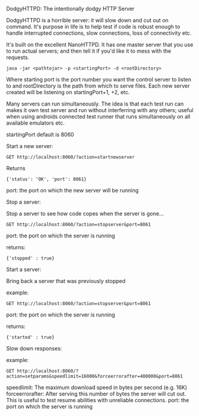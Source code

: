 DodgyHTTPD: The intentionally dodgy HTTP Server

DodgyHTTPD is a horrible server: it will slow down and cut out on
command.  It's purpose in life is to help test if code is robust
enough to handle interrupted connections, slow connections, loss of 
connectivity etc.

It's built on the excellent NanoHTTPD.  It has one master server that
you use to run actual servers; and then tell it if you'd like it to 
mess with the requests.

```
java -jar <pathtojar> -p <startingPort> -d <rootDirectory>
```

Where starting port is the port number you want the control server to
listen to and rootDirectory is the path from which to serve files. Each
new server created will be listening on startingPort+1, +2, etc.

Many servers can run simultaneously.  The idea is that each test run can
makes it own test server and run without interferring with any others;
useful when using androids connected test runner that runs simultaneously
on all available emulators etc.

startingPort default is 8060

Start a new server:

```
GET http://localhost:8060/?action=startnewserver
```
Returns
```
{'status': 'OK', 'port': 8061}
```
port: the port on which the new server will be running

Stop a server:

Stop a server to see how code copes when the server is gone...

```
GET http://localhost:8060/?action=stopserver&port=8061
```
port: the port on which the server is running

returns:
```
{'stopped' : true}
```

Start a server:

Bring back a server that was previously stopped

example:
```
GET http://localhost:8060/?action=stopserver&port=8061
```
port: the port on which the server is running

returns:
```
{'started' : true}
```

Slow down responses:

example:
```
GET http://localhost:8060/?action=setparams&speedlimit=16000&forceerrorafter=400000&port=8061
```
speedlimit: The maximum download speed in bytes per second (e.g. 16K)
forceerrorafter: After serving this number of bytes the server will cut out.  This is useful to test resume abilities with unreliable connections.
port: the port on which the server is running
















